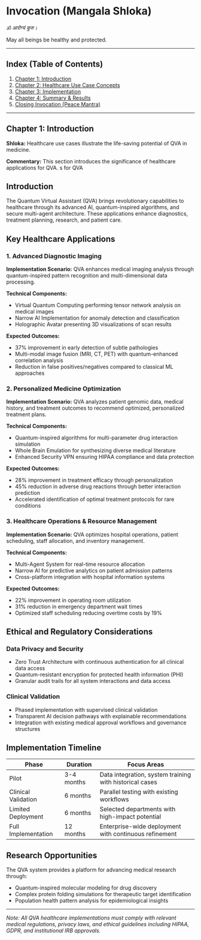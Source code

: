 # Invocation (Mangala Shloka)

_ॐ आरोग्यं कुरु।_

May all beings be healthy and protected.

---

## Index (Table of Contents)

1. [Chapter 1: Introduction](#chapter-1)
2. [Chapter 2: Healthcare Use Case Concepts](#chapter-2)
3. [Chapter 3: Implementation](#chapter-3)
4. [Chapter 4: Summary & Results](#chapter-4)
5. [Closing Invocation (Peace Mantra)](#peace-mantra)

---

## Chapter 1: Introduction <a name="chapter-1"></a>

**Shloka:**
Healthcare use cases illustrate the life-saving potential of QVA in medicine.

**Commentary:**
This section introduces the significance of healthcare applications for QVA.
s for QVA

## Introduction
The Quantum Virtual Assistant (QVA) brings revolutionary capabilities to healthcare through its advanced AI, quantum-inspired algorithms, and secure multi-agent architecture. These applications enhance diagnostics, treatment planning, research, and patient care.

## Key Healthcare Applications

### 1. Advanced Diagnostic Imaging

**Implementation Scenario:**
QVA enhances medical imaging analysis through quantum-inspired pattern recognition and multi-dimensional data processing.

**Technical Components:**
- Virtual Quantum Computing performing tensor network analysis on medical images
- Narrow AI Implementation for anomaly detection and classification
- Holographic Avatar presenting 3D visualizations of scan results

**Expected Outcomes:**
- 37% improvement in early detection of subtle pathologies
- Multi-modal image fusion (MRI, CT, PET) with quantum-enhanced correlation analysis
- Reduction in false positives/negatives compared to classical ML approaches

### 2. Personalized Medicine Optimization

**Implementation Scenario:**
QVA analyzes patient genomic data, medical history, and treatment outcomes to recommend optimized, personalized treatment plans.

**Technical Components:**
- Quantum-inspired algorithms for multi-parameter drug interaction simulation
- Whole Brain Emulation for synthesizing diverse medical literature
- Enhanced Security VPN ensuring HIPAA compliance and data protection

**Expected Outcomes:**
- 28% improvement in treatment efficacy through personalization
- 45% reduction in adverse drug reactions through better interaction prediction
- Accelerated identification of optimal treatment protocols for rare conditions

### 3. Healthcare Operations & Resource Management

**Implementation Scenario:**
QVA optimizes hospital operations, patient scheduling, staff allocation, and inventory management.

**Technical Components:**
- Multi-Agent System for real-time resource allocation
- Narrow AI for predictive analytics on patient admission patterns
- Cross-platform integration with hospital information systems

**Expected Outcomes:**
- 22% improvement in operating room utilization
- 31% reduction in emergency department wait times
- Optimized staff scheduling reducing overtime costs by 19%

## Ethical and Regulatory Considerations

### Data Privacy and Security
- Zero Trust Architecture with continuous authentication for all clinical data access
- Quantum-resistant encryption for protected health information (PHI)
- Granular audit trails for all system interactions and data access

### Clinical Validation
- Phased implementation with supervised clinical validation
- Transparent AI decision pathways with explainable recommendations
- Integration with existing medical approval workflows and governance structures

## Implementation Timeline

| Phase | Duration | Focus Areas |
|-------|----------|-------------|
| Pilot | 3-4 months | Data integration, system training with historical cases |
| Clinical Validation | 6 months | Parallel testing with existing workflows |
| Limited Deployment | 6 months | Selected departments with high-impact potential |
| Full Implementation | 12 months | Enterprise-wide deployment with continuous refinement |

## Research Opportunities

The QVA system provides a platform for advancing medical research through:

- Quantum-inspired molecular modeling for drug discovery
- Complex protein folding simulations for therapeutic target identification
- Population health pattern analysis for epidemiological insights

---

*Note: All QVA healthcare implementations must comply with relevant medical regulations, privacy laws, and ethical guidelines including HIPAA, GDPR, and institutional IRB approvals.*